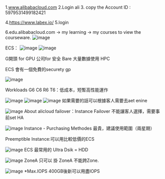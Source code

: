1.www.alibabacloud.com
2.Login ali
3. copy the Account ID : 5979531499182421

4.https://www.labex.io/
5.login 

6.edu.alibabacloud.com -> my learning -> my courses to view the courseware.
![image](https://user-images.githubusercontent.com/44719723/133017057-7448a954-b8dd-43fc-bc1e-ae9b5e5dd558.png)


ECS：
![image](https://user-images.githubusercontent.com/44719723/133018520-a09129e2-b523-4f5d-bd66-cd4dfd269c7c.png)
![image](https://user-images.githubusercontent.com/44719723/133018564-924d5ef1-c4c8-4b5e-83c8-6262b009cb66.png)

G開頭 for GPU
公司for 安全 Bare
大量數據使用 HPC

ECS
會有一個免費的securety gp

![image](https://user-images.githubusercontent.com/44719723/133019784-cbda7077-0375-41b4-bf58-4d74deef2296.png)


Workloads
G6
C6
R6
T6：低成本，短暫高性能運作

![image](https://user-images.githubusercontent.com/44719723/133020000-3a3c88c7-4bc4-4d66-8474-99e8d10ef749.png)
![image](https://user-images.githubusercontent.com/44719723/133020019-7298192f-9c45-491f-9248-0a8a8895287c.png)
![image](https://user-images.githubusercontent.com/44719723/133020181-bcf0afdc-b984-4ee3-a4ec-421dacb0add1.png)
如果需要的話可以根據客人需要去aet enine

![image](https://user-images.githubusercontent.com/44719723/133020216-13d3a980-d877-455d-9686-a35ec1bd3603.png)
About alicloud failover：Instance Failover 不能讓客人選擇，需要事前set HA

![image](https://user-images.githubusercontent.com/44719723/133020370-2502808c-6620-43d0-88ee-d0441fddc67c.png)
Instance - Purchasing Methodes 最貴，建議使用範圍（兩星期）

Preemptible Instance:可以用比較低價的ECS

![image](https://user-images.githubusercontent.com/44719723/133020482-23ffec45-9dd6-4545-a510-eb54ca3f3641.png)
ECS 最常用的
Ultra Dsik = HDD

![image](https://user-images.githubusercontent.com/44719723/133020546-3be768ff-e778-4793-8df5-ce5e5e349553.png)
ZoneA 只可以 掛 ZoneA 不能跨Zone.

![image](https://user-images.githubusercontent.com/44719723/133020596-beceeed0-bae9-49c2-aef1-137564a191d4.png)
*Max.IOPS 400GB後新可以用盡IOPS







